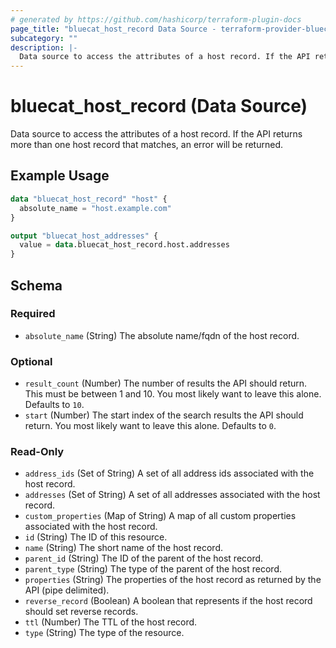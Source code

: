 ```yaml
---
# generated by https://github.com/hashicorp/terraform-plugin-docs
page_title: "bluecat_host_record Data Source - terraform-provider-bluecat"
subcategory: ""
description: |-
  Data source to access the attributes of a host record. If the API returns more than one host record that matches, an error will be returned.
---
```


# bluecat_host_record (Data Source)

Data source to access the attributes of a host record. If the API returns more than one host record that matches, an error will be returned.

## Example Usage

```terraform
data "bluecat_host_record" "host" {
  absolute_name = "host.example.com"
}

output "bluecat_host_addresses" {
  value = data.bluecat_host_record.host.addresses
}
```

<!-- schema generated by tfplugindocs -->
## Schema

### Required

- `absolute_name` (String) The absolute name/fqdn of the host record.

### Optional

- `result_count` (Number) The number of results the API should return. This must be between 1 and 10.  You most likely want to leave this alone. Defaults to `10`.
- `start` (Number) The start index of the search results the API should return. You most likely want to leave this alone. Defaults to `0`.

### Read-Only

- `address_ids` (Set of String) A set of all address ids associated with the host record.
- `addresses` (Set of String) A set of all addresses associated with the host record.
- `custom_properties` (Map of String) A map of all custom properties associated with the host record.
- `id` (String) The ID of this resource.
- `name` (String) The short name of the host record.
- `parent_id` (String) The ID of the parent of the host record.
- `parent_type` (String) The type of the parent of the host record.
- `properties` (String) The properties of the host record as returned by the API (pipe delimited).
- `reverse_record` (Boolean) A boolean that represents if the host record should set reverse records.
- `ttl` (Number) The TTL of the host record.
- `type` (String) The type of the resource.


